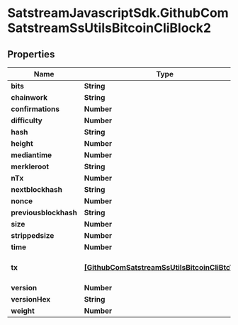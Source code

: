 # SatstreamJavascriptSdk.GithubComSatstreamSsUtilsBitcoinCliBlock2

## Properties
Name | Type | Description | Notes
------------ | ------------- | ------------- | -------------
**bits** | **String** |  | [optional] 
**chainwork** | **String** |  | [optional] 
**confirmations** | **Number** |  | [optional] 
**difficulty** | **Number** |  | [optional] 
**hash** | **String** |  | [optional] 
**height** | **Number** |  | [optional] 
**mediantime** | **Number** |  | [optional] 
**merkleroot** | **String** |  | [optional] 
**nTx** | **Number** |  | [optional] 
**nextblockhash** | **String** |  | [optional] 
**nonce** | **Number** |  | [optional] 
**previousblockhash** | **String** |  | [optional] 
**size** | **Number** |  | [optional] 
**strippedsize** | **Number** |  | [optional] 
**time** | **Number** |  | [optional] 
**tx** | [**[GithubComSatstreamSsUtilsBitcoinCliBtcTx2]**](GithubComSatstreamSsUtilsBitcoinCliBtcTx2.md) | List of detailed transactions | [optional] 
**version** | **Number** |  | [optional] 
**versionHex** | **String** |  | [optional] 
**weight** | **Number** |  | [optional] 

